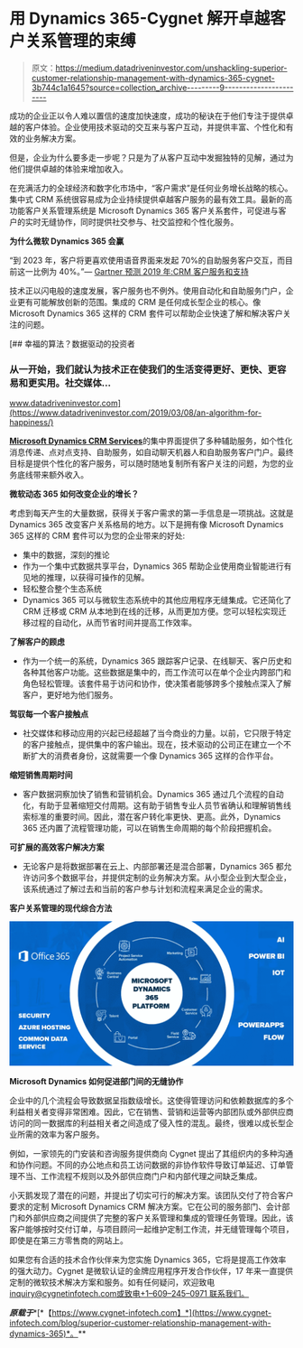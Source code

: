 # 用 Dynamics 365-Cygnet 解开卓越客户关系管理的束缚

> 原文：<https://medium.datadriveninvestor.com/unshackling-superior-customer-relationship-management-with-dynamics-365-cygnet-3b744c1a1645?source=collection_archive---------9----------------------->

成功的企业正以令人难以置信的速度加快速度，成功的秘诀在于他们专注于提供卓越的客户体验。企业使用技术驱动的交互来与客户互动，并提供丰富、个性化和有效的业务解决方案。

但是，企业为什么要多走一步呢？只是为了从客户互动中发掘独特的见解，通过为他们提供卓越的体验来增加收入。

在充满活力的全球经济和数字化市场中，“客户需求”是任何业务增长战略的核心。集中式 CRM 系统很容易成为企业持续提供卓越客户服务的最有效工具。最新的高功能客户关系管理系统是 Microsoft Dynamics 365 客户关系套件，可促进与客户的实时无缝协作，同时提供社交参与、社交监控和个性化服务。

**为什么微软 Dynamics 365 会赢**

“到 2023 年，客户将更喜欢使用语音界面来发起 70%的自助服务客户交互，而目前这一比例为 40%。”— [Gartner 预测 2019 年:CRM 客户服务和支持](https://www.gartner.com/en/documents/3895585/predicts-2019-crm-customer-service-and-support)

技术正以闪电般的速度发展，客户服务也不例外。使用自动化和自助服务门户，企业更有可能解放创新的范围。集成的 CRM 是任何成长型企业的核心。像 Microsoft Dynamics 365 这样的 CRM 套件可以帮助企业快速了解和解决客户关注的问题。

[](https://www.datadriveninvestor.com/2019/03/08/an-algorithm-for-happiness/) [## 幸福的算法？数据驱动的投资者

### 从一开始，我们就认为技术正在使我们的生活变得更好、更快、更容易和更实用。社交媒体…

www.datadriveninvestor.com](https://www.datadriveninvestor.com/2019/03/08/an-algorithm-for-happiness/) 

[**Microsoft Dynamics CRM Services**](https://www.cygnet-infotech.com/microsoft-application-development-services)的集中界面提供了多种辅助服务，如个性化消息传递、点对点支持、自助服务，如自动聊天机器人和自助服务客户门户。最终目标是提供个性化的客户服务，可以随时随地复制所有客户关注的问题，为您的业务底线带来额外收入。

**微软动态 365 如何改变企业的增长？**

考虑到每天产生的大量数据，获得关于客户需求的第一手信息是一项挑战。这就是 Dynamics 365 改变客户关系格局的地方。以下是拥有像 Microsoft Dynamics 365 这样的 CRM 套件可以为您的企业带来的好处:

*   集中的数据，深刻的推论
*   作为一个集中式数据共享平台，Dynamics 365 帮助企业使用商业智能进行有见地的推理，以获得可操作的见解。
*   轻松整合整个生态系统
*   Dynamics 365 可以与微软生态系统中的其他应用程序无缝集成。它还简化了 CRM 迁移或 CRM 从本地到在线的迁移，从而更加方便。您可以轻松实现迁移过程的自动化，从而节省时间并提高工作效率。

**了解客户的顾虑**

*   作为一个统一的系统，Dynamics 365 跟踪客户记录、在线聊天、客户历史和各种其他客户功能。这些数据是集中的，而工作流可以在单个企业内跨部门和角色轻松管理。该套件易于访问和协作，使决策者能够跨多个接触点深入了解客户，更好地为他们服务。

**驾驭每一个客户接触点**

*   社交媒体和移动应用的兴起已经超越了当今商业的力量。以前，它只限于特定的客户接触点，提供集中的客户输出。现在，技术驱动的公司正在建立一个不断扩大的消费者身份，这就需要一个像 Dynamics 365 这样的合作平台。

**缩短销售周期时间**

*   客户数据洞察加快了销售和营销机会。Dynamics 365 通过几个流程的自动化，有助于显著缩短交付周期。这有助于销售专业人员节省确认和理解销售线索标准的重要时间。因此，潜在客户转化率更快、更高。此外，Dynamics 365 还内置了流程管理功能，可以在销售生命周期的每个阶段把握机会。

**可扩展的高效客户解决方案**

*   无论客户是将数据部署在云上、内部部署还是混合部署，Dynamics 365 都允许访问多个数据平台，并提供定制的业务解决方案。从小型企业到大型企业，该系统通过了解过去和当前的客户参与计划和流程来满足企业的需求。

**客户关系管理的现代综合方法**

![](img/82a69ba31697505c09d2481ebc86c7bf.png)

**Microsoft Dynamics 如何促进部门间的无缝协作**

企业中的几个流程会导致数据呈指数级增长。这使得管理访问和依赖数据库的多个利益相关者变得非常困难。因此，它在销售、营销和运营等内部团队或外部供应商访问的同一数据库的利益相关者之间造成了侵入性的混乱。最终，很难以成长型企业所需的效率为客户服务。

例如，一家领先的门安装和咨询服务提供商向 Cygnet 提出了其组织内的多种沟通和协作问题。不同的办公地点和员工访问数据的非协作软件导致订单延迟、订单管理不当、工作流程不规则以及外部供应商门户和内部代理之间缺乏集成。

小天鹅发现了潜在的问题，并提出了切实可行的解决方案。该团队交付了符合客户要求的定制 Microsoft Dynamics CRM 解决方案。它在公司的服务部门、会计部门和外部供应商之间提供了完整的客户关系管理和集成的管理任务管理。因此，该客户能够按时交付订单，与项目顾问一起维护定制工作流，并无缝管理每个项目，即使是在第三方零售商的网站上。

如果您有合适的技术合作伙伴来为您实施 Dynamics 365，它将是提高工作效率的强大动力。Cygnet 是微软认证的金牌应用程序开发合作伙伴，17 年来一直提供定制的微软技术解决方案和服务。如有任何疑问，欢迎致电 inquiry@cygnetinfotech.com[或致电+1–609–245–0971 联系我们。](mailto:inquiry@cygnetinfotech.com)

***原载于****[*【https://www.cygnet-infotech.com】*](https://www.cygnet-infotech.com/blog/superior-customer-relationship-management-with-dynamics-365)*。**